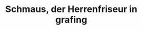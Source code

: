 ---
title: "Schmaus, der Herrenfriseur in grafing"
url: /grafing-bei-muenchen/schmaus-der-herrenfriseur-in-grafing/
shop: Friseur
---